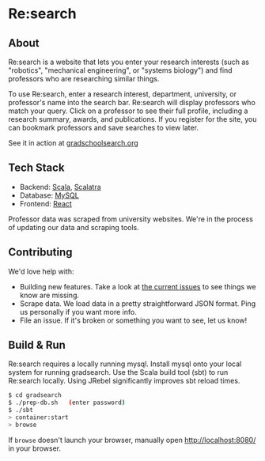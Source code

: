 # Re:search #

## About ##
Re:search is a website that lets you enter your research interests (such as "robotics", "mechanical engineering", or "systems biology") and find professors who are researching similar things.

To use Re:search, enter a research interest, department, university, or professor's name into the search bar. Re:search will display professors who match your query. Click on a professor to see their full profile, including a research summary, awards, and publications. If you register for the site, you can bookmark professors and save searches to view later.

See it in action at [gradschoolsearch.org](http://www.gradschoolsearch.org)

## Tech Stack ##

* Backend: [Scala](http://www.scala-lang.org/), [Scalatra](http://www.scalatra.org)
* Database: [MySQL](http://www.mysql.com/)
* Frontend: [React](http://facebook.github.io/react/)

Professor data was scraped from university websites. We're in the process of updating our data and scraping tools.

## Contributing ##

We'd love help with:
* Building new features. Take a look at [the current issues](https://github.com/lalpert/gradsearch-scala/issues) to see things we know are missing.
* Scrape data. We load data in a pretty straightforward JSON format. Ping us personally if you want more info.
* File an issue. If it's broken or something you want to see, let us know!

## Build & Run ##
Re:search requires a locally running mysql. Install mysql onto your local system for running gradsearch. Use the Scala build tool (sbt) to run Re:search locally. Using JRebel significantly improves sbt reload times.

```sh
$ cd gradsearch
$ ./prep-db.sh   (enter password)
$ ./sbt
> container:start
> browse
```

If `browse` doesn't launch your browser, manually open [http://localhost:8080/](http://localhost:8080/) in your browser.
